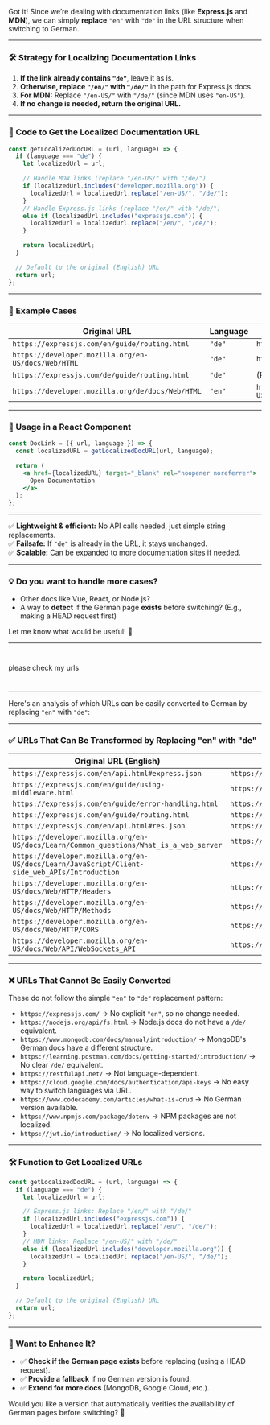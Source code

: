 Got it! Since we’re dealing with documentation links (like **Express.js** and **MDN**), we can simply **replace** `"en"` with `"de"` in the URL structure when switching to German.  

---

### **🛠️ Strategy for Localizing Documentation Links**
1. **If the link already contains `"de"`**, leave it as is.  
2. **Otherwise, replace `"/en/"` with `"/de/"`** in the path for Express.js docs.  
3. **For MDN:** Replace `"/en-US/"` with `"/de/"` (since MDN uses `"en-US"`).  
4. **If no change is needed, return the original URL.**  

---

### **🔹 Code to Get the Localized Documentation URL**
```js
const getLocalizedDocURL = (url, language) => {
  if (language === "de") {
    let localizedUrl = url;

    // Handle MDN links (replace "/en-US/" with "/de/")
    if (localizedUrl.includes("developer.mozilla.org")) {
      localizedUrl = localizedUrl.replace("/en-US/", "/de/");
    }
    // Handle Express.js links (replace "/en/" with "/de/")
    else if (localizedUrl.includes("expressjs.com")) {
      localizedUrl = localizedUrl.replace("/en/", "/de/");
    }

    return localizedUrl;
  }

  // Default to the original (English) URL
  return url;
};
```

---

### **🔹 Example Cases**
| Original URL | Language | Output |
|-------------|----------|--------|
| `https://expressjs.com/en/guide/routing.html` | `"de"` | `https://expressjs.com/de/guide/routing.html` |
| `https://developer.mozilla.org/en-US/docs/Web/HTML` | `"de"` | `https://developer.mozilla.org/de/docs/Web/HTML` |
| `https://expressjs.com/de/guide/routing.html` | `"de"` | (Remains the same) |
| `https://developer.mozilla.org/de/docs/Web/HTML` | `"en"` | `https://developer.mozilla.org/en-US/docs/Web/HTML` |

---

### **🔹 Usage in a React Component**
```jsx
const DocLink = ({ url, language }) => {
  const localizedURL = getLocalizedDocURL(url, language);

  return (
    <a href={localizedURL} target="_blank" rel="noopener noreferrer">
      Open Documentation
    </a>
  );
};
```

---

✅ **Lightweight & efficient:** No API calls needed, just simple string replacements.  
✅ **Failsafe:** If `"de"` is already in the URL, it stays unchanged.  
✅ **Scalable:** Can be expanded to more documentation sites if needed.  

---

### **💡 Do you want to handle more cases?**  
- Other docs like Vue, React, or Node.js?
- A way to **detect** if the German page **exists** before switching? (E.g., making a HEAD request first)  

Let me know what would be useful! 🚀

------------------
#
please check my urls
#
-----------------------------
Here's an analysis of which URLs can be easily converted to German by replacing `"en"` with `"de"`:

---

### **✅ URLs That Can Be Transformed by Replacing "en" with "de"**
| Original URL (English) | Transformed URL (German) |
|------------------------|-------------------------|
| `https://expressjs.com/en/api.html#express.json` | `https://expressjs.com/de/api.html#express.json` |
| `https://expressjs.com/en/guide/using-middleware.html` | `https://expressjs.com/de/guide/using-middleware.html` |
| `https://expressjs.com/en/guide/error-handling.html` | `https://expressjs.com/de/guide/error-handling.html` |
| `https://expressjs.com/en/guide/routing.html` | `https://expressjs.com/de/guide/routing.html` |
| `https://expressjs.com/en/api.html#res.json` | `https://expressjs.com/de/api.html#res.json` |
| `https://developer.mozilla.org/en-US/docs/Learn/Common_questions/What_is_a_web_server` | `https://developer.mozilla.org/de/docs/Learn_web_development/Howto/Web_mechanics/What_is_a_web_server` |
| `https://developer.mozilla.org/en-US/docs/Learn/JavaScript/Client-side_web_APIs/Introduction` | `https://developer.mozilla.org/de/docs/Learn/JavaScript/Client-side_web_APIs/Introduction` |
| `https://developer.mozilla.org/en-US/docs/Web/HTTP/Headers` | `https://developer.mozilla.org/de/docs/Web/HTTP/Headers` |
| `https://developer.mozilla.org/en-US/docs/Web/HTTP/Methods` | `https://developer.mozilla.org/de/docs/Web/HTTP/Methods` |
| `https://developer.mozilla.org/en-US/docs/Web/HTTP/CORS` | `https://developer.mozilla.org/de/docs/Web/HTTP/CORS` |
| `https://developer.mozilla.org/en-US/docs/Web/API/WebSockets_API` | `https://developer.mozilla.org/de/docs/Web/API/WebSockets_API` |

---

### **❌ URLs That Cannot Be Easily Converted**
These do not follow the simple `"en"` to `"de"` replacement pattern:
- `https://expressjs.com/` → No explicit `"en"`, so no change needed.
- `https://nodejs.org/api/fs.html` → Node.js docs do not have a `/de/` equivalent.
- `https://www.mongodb.com/docs/manual/introduction/` → MongoDB's German docs have a different structure.
- `https://learning.postman.com/docs/getting-started/introduction/` → No clear `/de/` equivalent.
- `https://restfulapi.net/` → Not language-dependent.
- `https://cloud.google.com/docs/authentication/api-keys` → No easy way to switch languages via URL.
- `https://www.codecademy.com/articles/what-is-crud` → No German version available.
- `https://www.npmjs.com/package/dotenv` → NPM packages are not localized.
- `https://jwt.io/introduction/` → No localized versions.

---

### **🛠️ Function to Get Localized URLs**
```js
const getLocalizedDocURL = (url, language) => {
  if (language === "de") {
    let localizedUrl = url;

    // Express.js links: Replace "/en/" with "/de/"
    if (localizedUrl.includes("expressjs.com")) {
      localizedUrl = localizedUrl.replace("/en/", "/de/");
    }
    // MDN links: Replace "/en-US/" with "/de/"
    else if (localizedUrl.includes("developer.mozilla.org")) {
      localizedUrl = localizedUrl.replace("/en-US/", "/de/");
    }

    return localizedUrl;
  }

  // Default to the original (English) URL
  return url;
};
```

---

### **🚀 Want to Enhance It?**
- ✅ **Check if the German page exists** before replacing (using a HEAD request).
- ✅ **Provide a fallback** if no German version is found.
- ✅ **Extend for more docs** (MongoDB, Google Cloud, etc.).

Would you like a version that automatically verifies the availability of German pages before switching? 🚀